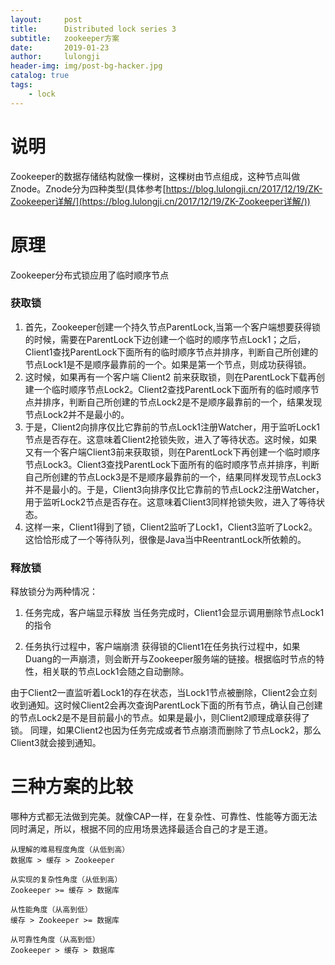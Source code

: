 ```yaml
---
layout:     post
title:      Distributed lock series 3
subtitle:   zookeeper方案
date:       2019-01-23
author:     lulongji
header-img: img/post-bg-hacker.jpg
catalog: true
tags:
    - lock
---
```



# 说明

Zookeeper的数据存储结构就像一棵树，这棵树由节点组成，这种节点叫做Znode。Znode分为四种类型(具体参考[https://blog.lulongji.cn/2017/12/19/ZK-Zookeeper详解/](https://blog.lulongji.cn/2017/12/19/ZK-Zookeeper详解/))


# 原理
Zookeeper分布式锁应用了临时顺序节点


### 获取锁

1. 首先，Zookeeper创建一个持久节点ParentLock,当第一个客户端想要获得锁的时候，需要在ParentLock下边创建一个临时的顺序节点Lock1；之后，Client1查找ParentLock下面所有的临时顺序节点并排序，判断自己所创建的节点Lock1是不是顺序最靠前的一个。如果是第一个节点，则成功获得锁。
2. 这时候，如果再有一个客户端 Client2 前来获取锁，则在ParentLock下载再创建一个临时顺序节点Lock2。Client2查找ParentLock下面所有的临时顺序节点并排序，判断自己所创建的节点Lock2是不是顺序最靠前的一个，结果发现节点Lock2并不是最小的。
3. 于是，Client2向排序仅比它靠前的节点Lock1注册Watcher，用于监听Lock1节点是否存在。这意味着Client2抢锁失败，进入了等待状态。这时候，如果又有一个客户端Client3前来获取锁，则在ParentLock下再创建一个临时顺序节点Lock3。Client3查找ParentLock下面所有的临时顺序节点并排序，判断自己所创建的节点Lock3是不是顺序最靠前的一个，结果同样发现节点Lock3并不是最小的。于是，Client3向排序仅比它靠前的节点Lock2注册Watcher，用于监听Lock2节点是否存在。这意味着Client3同样抢锁失败，进入了等待状态。
4. 这样一来，Client1得到了锁，Client2监听了Lock1，Client3监听了Lock2。这恰恰形成了一个等待队列，很像是Java当中ReentrantLock所依赖的。


### 释放锁

释放锁分为两种情况：
1. 任务完成，客户端显示释放
当任务完成时，Client1会显示调用删除节点Lock1的指令

2. 任务执行过程中，客户端崩溃
获得锁的Client1在任务执行过程中，如果Duang的一声崩溃，则会断开与Zookeeper服务端的链接。根据临时节点的特性，相关联的节点Lock1会随之自动删除。

由于Client2一直监听着Lock1的存在状态，当Lock1节点被删除，Client2会立刻收到通知。这时候Client2会再次查询ParentLock下面的所有节点，确认自己创建的节点Lock2是不是目前最小的节点。如果是最小，则Client2顺理成章获得了锁。
同理，如果Client2也因为任务完成或者节点崩溃而删除了节点Lock2，那么Client3就会接到通知。



# 三种方案的比较

哪种方式都无法做到完美。就像CAP一样，在复杂性、可靠性、性能等方面无法同时满足，所以，根据不同的应用场景选择最适合自己的才是王道。


    从理解的难易程度角度（从低到高）
    数据库 > 缓存 > Zookeeper

    从实现的复杂性角度（从低到高）
    Zookeeper >= 缓存 > 数据库

    从性能角度（从高到低）
    缓存 > Zookeeper >= 数据库

    从可靠性角度（从高到低）
    Zookeeper > 缓存 > 数据库